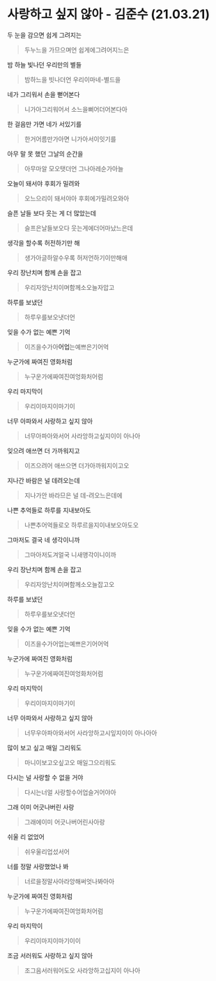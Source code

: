 # 사랑하고 싶지 않아 - 김준수 (21.03.21)

두 눈을 감으면 쉽게 그려지는

> 두누느을 가므으며언 쉽게에그려어지느은

밤 하늘 빛나던 우리만의 별들

> 밤하느을 빗나더언 우리이마네-별드을

네가 그리워서 손을 뻗어본다

>니가아그리워어서 소느을뻐어더어본다아

한 걸음만 가면 네가 서있기를

> 한거어름만가아면 니가아서이잇기를

아무 말 못 했던 그날의 순간을

>아무마알 모오탯더언 그나아레순가아늘

오늘이 돼서야 후회가 밀려와

>오느으리이 돼서야아 후회에가밀려오와아

슬픈 날들 보다 웃는 게 더 많았는데

>슬프은날들보오다 웃는게에더어마났느은데

생각을 할수록 허전하기만 해

> 생가아글하알수우록 허저언하기이만해애

우리 장난치며 함께 손을 잡고

>우리자앙난치이며함께소오늘자압고

하루를 보냈던

>하루우를보오냇더언

잊을 수가 없는 예쁜 기억

>이즈을수가아**어업**는예쁘은기어억

누군가에 짜여진 영화처럼

>누구운가에짜여진여엉화처어럼

우리 마지막이

>우리이마지이마기이

너무 아파와서 사랑하고 싶지 않아

>너무아파아와서어 사라앙하고싶지이이 아나아

잊으려 애쓰면 더 가까워지고

>이즈으려어 애쓰으면 더가아까워지이고오

지나간 바람은 널 데려오는데

>지나가안 바라므은 널 데-려오느은데에

나쁜 추억들로 하루를 지내보아도

>나쁜추어억들로오 하루르을지이내보오아도오

그마저도 결국 네 생각이니까

> 그마아저도겨얼국 니새앵각이니이까

우리 장난치며 함께 손을 잡고

>우리자앙난치이며함께소오늘잡고오

하루를 보냈던

>하루우를보오냇더언

잊을 수가 없는 예쁜 기억

>이즈을수가어업는예쁘은기어어억

누군가에 짜여진 영화처럼

>누구운가에짜여진여엉화처어럼

우리 마지막이

>우리이마지이마기이

너무 아파와서 사랑하고 싶지 않아

>너무우아파아와서어 사라앙하고시잎지이이 아나아아

많이 보고 싶고 매일 그리워도

>마니이보고오싶고오 매일그으리워도

다시는 널 사랑할 수 없을 거야

>다시는너얼 사랑할수어업슬거어야아

그래 이미 어긋나버린 사랑

>그래에이미 어긋나버어린사아랑

쉬울 리 없었어

>쉬우울리업섰서어

너를 정말 사랑했었나 봐

>너르을정말사아라앙해써엇나봐아아

누군가에 짜여진 영화처럼

>누구운가에짜여진여엉화처어럼

우리 마지막이

>우리이마지이마기이이

조금 서러워도 사랑하고 싶지 않아 

>조그음서러워어도오 사라앙하고십지이 아나아